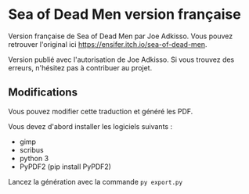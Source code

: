 # Sea of Dead Men version française

Version française de Sea of Dead Men par Joe Adkisso. Vous pouvez retrouver l'original ici https://ensifer.itch.io/sea-of-dead-men.

Version publié avec l'autorisation de Joe Adkisso. Si vous trouvez des erreurs, n'hésitez pas à contribuer au projet.

## Modifications

Vous pouvez modifier cette traduction et généré les PDF.

Vous devez d'abord installer les logiciels suivants :
  * gimp
  * scribus
  * python 3
  * PyPDF2 (pip install PyPDF2)

Lancez la génération avec la commande `py export.py`